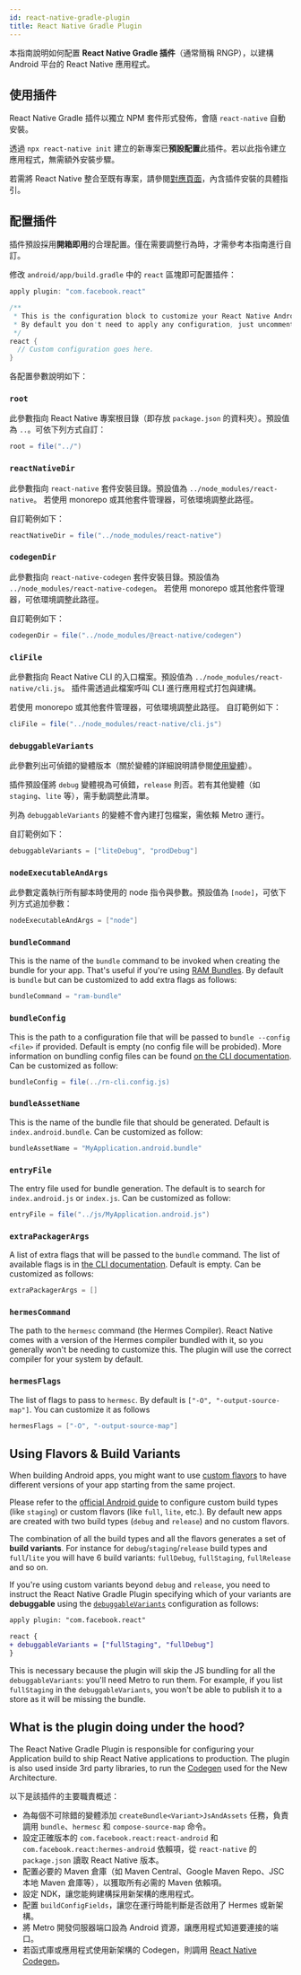 ```yaml
---
id: react-native-gradle-plugin
title: React Native Gradle Plugin
---
```


本指南說明如何配置 **React Native Gradle 插件**（通常簡稱 RNGP），以建構 Android 平台的 React Native 應用程式。

## 使用插件

React Native Gradle 插件以獨立 NPM 套件形式發佈，會隨 `react-native` 自動安裝。

透過 `npx react-native init` 建立的新專案已**預設配置**此插件。若以此指令建立應用程式，無需額外安裝步驟。

若需將 React Native 整合至既有專案，請參閱[對應頁面](/docs/next/integration-with-existing-apps#configuring-gradle)，內含插件安裝的具體指引。

## 配置插件

插件預設採用**開箱即用**的合理配置。僅在需要調整行為時，才需參考本指南進行自訂。

修改 `android/app/build.gradle` 中的 `react` 區塊即可配置插件：

```groovy
apply plugin: "com.facebook.react"

/**
 * This is the configuration block to customize your React Native Android app.
 * By default you don't need to apply any configuration, just uncomment the lines you need.
 */
react {
  // Custom configuration goes here.
}
```

各配置參數說明如下：

### `root`

此參數指向 React Native 專案根目錄（即存放 `package.json` 的資料夾）。預設值為 `..`。可依下列方式自訂：

```groovy
root = file("../")
```

### `reactNativeDir`

此參數指向 `react-native` 套件安裝目錄。預設值為 `../node_modules/react-native`。
若使用 monorepo 或其他套件管理器，可依環境調整此路徑。

自訂範例如下：

```groovy
reactNativeDir = file("../node_modules/react-native")
```

### `codegenDir`

此參數指向 `react-native-codegen` 套件安裝目錄。預設值為 `../node_modules/react-native-codegen`。
若使用 monorepo 或其他套件管理器，可依環境調整此路徑。

自訂範例如下：

```groovy
codegenDir = file("../node_modules/@react-native/codegen")
```

### `cliFile`

此參數指向 React Native CLI 的入口檔案。預設值為 `../node_modules/react-native/cli.js`。
插件需透過此檔案呼叫 CLI 進行應用程式打包與建構。

若使用 monorepo 或其他套件管理器，可依環境調整此路徑。
自訂範例如下：

```groovy
cliFile = file("../node_modules/react-native/cli.js")
```

### `debuggableVariants`

此參數列出可偵錯的變體版本（關於變體的詳細說明請參閱[使用變體](#using-variants)）。

插件預設僅將 `debug` 變體視為可偵錯，`release` 則否。若有其他變體（如 `staging`、`lite` 等），需手動調整此清單。

列為 `debuggableVariants` 的變體不會內建打包檔案，需依賴 Metro 運行。

自訂範例如下：

```groovy
debuggableVariants = ["liteDebug", "prodDebug"]
```

### `nodeExecutableAndArgs`

此參數定義執行所有腳本時使用的 node 指令與參數。預設值為 `[node]`，可依下列方式追加參數：

```groovy
nodeExecutableAndArgs = ["node"]
```

### `bundleCommand`

This is the name of the `bundle` command to be invoked when creating the bundle for your app. That's useful if you're using [RAM Bundles](https://reactnative.dev/docs/0.74/ram-bundles-inline-requires). By default is `bundle` but can be customized to add extra flags as follows:

```groovy
bundleCommand = "ram-bundle"
```

### `bundleConfig`

This is the path to a configuration file that will be passed to `bundle --config <file>` if provided. Default is empty (no config file will be probided). More information on bundling config files can be found [on the CLI documentation](https://github.com/react-native-community/cli/blob/main/docs/commands.md#bundle). Can be customized as follow:

```groovy
bundleConfig = file(../rn-cli.config.js)
```

### `bundleAssetName`

This is the name of the bundle file that should be generated. Default is `index.android.bundle`. Can be customized as follow:

```groovy
bundleAssetName = "MyApplication.android.bundle"
```

### `entryFile`

The entry file used for bundle generation. The default is to search for `index.android.js` or `index.js`. Can be customized as follow:

```groovy
entryFile = file("../js/MyApplication.android.js")
```

### `extraPackagerArgs`

A list of extra flags that will be passed to the `bundle` command. The list of available flags is in [the CLI documentation](https://github.com/react-native-community/cli/blob/main/docs/commands.md#bundle). Default is empty. Can be customized as follows:

```groovy
extraPackagerArgs = []
```

### `hermesCommand`

The path to the `hermesc` command (the Hermes Compiler). React Native comes with a version of the Hermes compiler bundled with it, so you generally won't be needing to customize this. The plugin will use the correct compiler for your system by default.

### `hermesFlags`

The list of flags to pass to `hermesc`. By default is `["-O", "-output-source-map"]`. You can customize it as follows

```groovy
hermesFlags = ["-O", "-output-source-map"]
```

## Using Flavors & Build Variants

When building Android apps, you might want to use [custom flavors](https://developer.android.com/studio/build/build-variants#product-flavors) to have different versions of your app starting from the same project.

Please refer to the [official Android guide](https://developer.android.com/studio/build/build-variants) to configure custom build types (like `staging`) or custom flavors (like `full`, `lite`, etc.).
By default new apps are created with two build types (`debug` and `release`) and no custom flavors.

The combination of all the build types and all the flavors generates a set of **build variants**. For instance for `debug`/`staging`/`release` build types and `full`/`lite` you will have 6 build variants: `fullDebug`, `fullStaging`, `fullRelease` and so on.

If you're using custom variants beyond `debug` and `release`, you need to instruct the React Native Gradle Plugin specifying which of your variants are **debuggable** using the [`debuggableVariants`](#debuggablevariants) configuration as follows:

```diff
apply plugin: "com.facebook.react"

react {
+ debuggableVariants = ["fullStaging", "fullDebug"]
}
```

This is necessary because the plugin will skip the JS bundling for all the `debuggableVariants`: you'll need Metro to run them. For example, if you list `fullStaging` in the `debuggableVariants`, you won't be able to publish it to a store as it will be missing the bundle.

## What is the plugin doing under the hood?

The React Native Gradle Plugin is responsible for configuring your Application build to ship React Native applications to production.
The plugin is also used inside 3rd party libraries, to run the [Codegen](https://github.com/reactwg/react-native-new-architecture/blob/main/docs/codegen.md) used for the New Architecture.

以下是該插件的主要職責概述：

- 為每個不可除錯的變體添加 `createBundle<Variant>JsAndAssets` 任務，負責調用 `bundle`、`hermesc` 和 `compose-source-map` 命令。
- 設定正確版本的 `com.facebook.react:react-android` 和 `com.facebook.react:hermes-android` 依賴項，從 `react-native` 的 `package.json` 讀取 React Native 版本。
- 配置必要的 Maven 倉庫（如 Maven Central、Google Maven Repo、JSC 本地 Maven 倉庫等），以獲取所有必需的 Maven 依賴項。
- 設定 NDK，讓您能夠建構採用新架構的應用程式。
- 配置 `buildConfigFields`，讓您在運行時能判斷是否啟用了 Hermes 或新架構。
- 將 Metro 開發伺服器端口設為 Android 資源，讓應用程式知道要連接的端口。
- 若函式庫或應用程式使用新架構的 Codegen，則調用 [React Native Codegen](https://github.com/reactwg/react-native-new-architecture/blob/main/docs/codegen.md)。